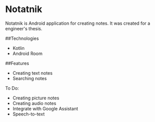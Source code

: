 # Notatnik
Notatnik is Android application for creating notes. It was created for a engineer's thesis.

##Technologies

* Kotlin
* Android Room

##Features

* Creating text notes
* Searching notes

To Do:

* Creating picture notes
* Creating audio notes
* Integrate with Google Assistant
* Speech-to-text